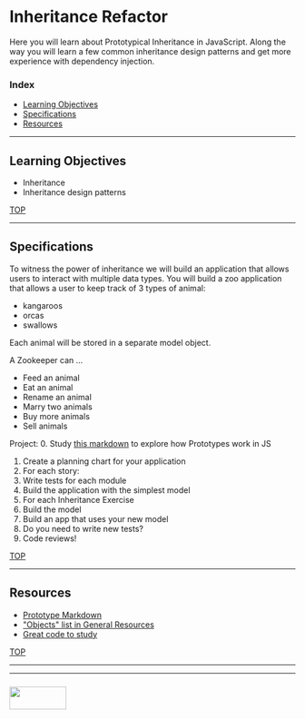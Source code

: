 # Inheritance Refactor


Here you will learn about Prototypical Inheritance in JavaScript.  Along the way you will learn a few common inheritance design patterns and get more experience with dependency injection.


### Index
* [Learning Objectives](#learning-objectives)
* [Specifications](#specifications)
* [Resources](#resources)

---

## Learning Objectives

* Inheritance
* Inheritance design patterns

[TOP](#index)

---

## Specifications

To witness the power of inheritance we will build an application that allows users to interact with multiple data types.  You will build a zoo application that allows a user to keep track of 3 types of animal:
* kangaroos
* orcas
* swallows

Each animal will be stored in a separate model object.

A Zookeeper can ...
* Feed an animal
* Eat an animal
* Rename an animal
* Marry two animals
* Buy more animals
* Sell animals

Project:
0. Study [this markdown](https://github.com/elewa-academy/General-Resources/blob/master/javascript/using-js/prototypes.md) to explore how Prototypes work in JS
1. Create a planning chart for your application
2. For each story:
  1. Write tests for each module
  2. Build the application with the simplest model
3. For each Inheritance Exercise
  1. Build the model
  2. Build an app that uses your new model
  3. Do you need to write new tests?
4. Code reviews!


[TOP](#index)

---

## Resources


* [Prototype Markdown](https://github.com/elewa-academy/General-Resources/blob/master/javascript/using-js/prototypes.md)
* ["Objects" list in General Resources](https://github.com/elewa-academy/General-Resources/wiki/JavaScript)
* [Great code to study](https://github.com/joelrojo/Javascript-MVC)

[TOP](#index)

___
___
### <a href="http://elewa.education/blog" target="_blank"><img src="https://user-images.githubusercontent.com/18554853/34921062-506450ae-f97d-11e7-875f-6feeb26ad72d.png" width="100" height="40"/></a>

